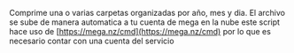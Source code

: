 Comprime una o varias carpetas organizadas por año, mes y dia.
El archivo se sube de manera automatica a tu cuenta de mega en la nube
este script hace uso de [https://mega.nz/cmd](https://mega.nz/cmd) por lo que es necesario contar con una cuenta del servicio
